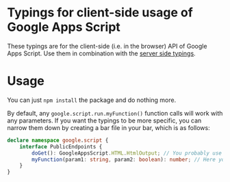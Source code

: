 # Typings for client-side usage of Google Apps Script

These typings are for the client-side (i.e. in the browser) API of Google Apps Script. Use them in combination with the [server side typings](https://www.npmjs.com/package/@types/google-apps-script).

# Usage

You can just `npm install` the package and do nothing more.

By default, any `google.script.run.myFunction()` function calls will work with any parameters. If you want the typings to be more specific, you can narrow them down by creating a bar file in your bar, which is as follows:

```ts
declare namespace google.script {
    interface PublicEndpoints {
        doGet(): GoogleAppsScript.HTML.HtmlOutput; // You probably use this special function as well
        myFunction(param1: string, param2: boolean): number; // Here you can specify any of your functions
    }
}
```
